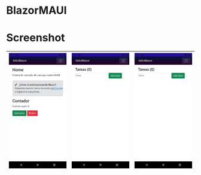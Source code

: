 # BlazorMAUI


# Screenshot

![Xamarin ScreenShots](docs/3.png) | ![Xamarin ScreenShots](docs/4.png) | ![Xamarin ScreenShots](docs/4.png) 
-----------------------------------|------------------------------------|-----------------------------------